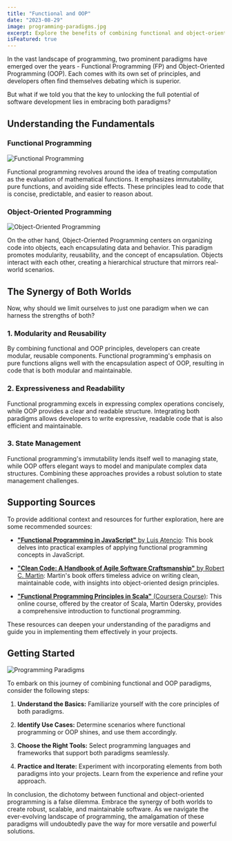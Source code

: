 ```yaml
---
title: "Functional and OOP"
date: "2023-08-29"
image: programming-paradigms.jpg
excerpt: Explore the benefits of combining functional and object-oriented programming for a well-rounded approach to software development.
isFeatured: true
---
```


In the vast landscape of programming, two prominent paradigms have emerged over the years - Functional Programming (FP) and Object-Oriented Programming (OOP). Each comes with its own set of principles, and developers often find themselves debating which is superior.

But what if we told you that the key to unlocking the full potential of software development lies in embracing both paradigms?

## Understanding the Fundamentals

### Functional Programming

![Functional Programming](functional-programming.jpg)

Functional programming revolves around the idea of treating computation as the evaluation of mathematical functions. It emphasizes immutability, pure functions, and avoiding side effects. These principles lead to code that is concise, predictable, and easier to reason about.

### Object-Oriented Programming

![Object-Oriented Programming](oop.png)

On the other hand, Object-Oriented Programming centers on organizing code into objects, each encapsulating data and behavior. This paradigm promotes modularity, reusability, and the concept of encapsulation. Objects interact with each other, creating a hierarchical structure that mirrors real-world scenarios.

## The Synergy of Both Worlds

Now, why should we limit ourselves to just one paradigm when we can harness the strengths of both?

### 1. **Modularity and Reusability**

By combining functional and OOP principles, developers can create modular, reusable components. Functional programming's emphasis on pure functions aligns well with the encapsulation aspect of OOP, resulting in code that is both modular and maintainable.

### 2. **Expressiveness and Readability**

Functional programming excels in expressing complex operations concisely, while OOP provides a clear and readable structure. Integrating both paradigms allows developers to write expressive, readable code that is also efficient and maintainable.

### 3. **State Management**

Functional programming's immutability lends itself well to managing state, while OOP offers elegant ways to model and manipulate complex data structures. Combining these approaches provides a robust solution to state management challenges.

## Supporting Sources

To provide additional context and resources for further exploration, here are some recommended sources:

- [**"Functional Programming in JavaScript"** by Luis Atencio](https://www.oreilly.com/library/view/functional-programming-in/9781803236894/): This book delves into practical examples of applying functional programming concepts in JavaScript.

- [**"Clean Code: A Handbook of Agile Software Craftsmanship"** by Robert C. Martin](https://www.goodreads.com/book/show/3735293-clean-code): Martin's book offers timeless advice on writing clean, maintainable code, with insights into object-oriented design principles.

- [**"Functional Programming Principles in Scala"** (Coursera Course)](https://www.coursera.org/learn/functional-programming): This online course, offered by the creator of Scala, Martin Odersky, provides a comprehensive introduction to functional programming.

These resources can deepen your understanding of the paradigms and guide you in implementing them effectively in your projects.

## Getting Started

![Programming Paradigms](programming-paradigms2.png)

To embark on this journey of combining functional and OOP paradigms, consider the following steps:

1. **Understand the Basics:** Familiarize yourself with the core principles of both paradigms.
   
2. **Identify Use Cases:** Determine scenarios where functional programming or OOP shines, and use them accordingly.

3. **Choose the Right Tools:** Select programming languages and frameworks that support both paradigms seamlessly.

4. **Practice and Iterate:** Experiment with incorporating elements from both paradigms into your projects. Learn from the experience and refine your approach.

In conclusion, the dichotomy between functional and object-oriented programming is a false dilemma. Embrace the synergy of both worlds to create robust, scalable, and maintainable software. As we navigate the ever-evolving landscape of programming, the amalgamation of these paradigms will undoubtedly pave the way for more versatile and powerful solutions.
